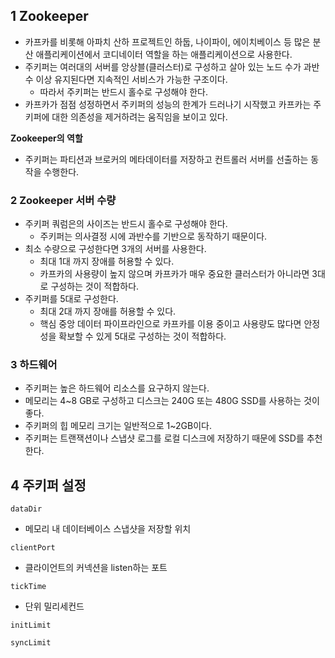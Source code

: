 ##  1 Zookeeper

- 카프카를 비롯해 아파치 산하 프로젝트인 하둡, 나이파이, 에이치베이스 등 많은 분산 애플리케이션에서 코디네이터 역할을 하는 애플리케이션으로 사용한다.
- 주키퍼는 여러대의 서버를 앙상블(클러스터)로 구성하고 살아 있는 노드 수가 과반수 이상 유지된다면 지속적인 서비스가 가능한 구조이다.
	- 따라서 주키퍼는 반드시 홀수로 구성해야 한다.
- 카프카가 점점 성정하면서 주키퍼의 성능의 한계가 드러나기 시작했고 카프카는 주키퍼에 대한 의존성을 제거하려는 움직임을 보이고 있다.

**Zookeeper의 역할**

- 주키퍼는 파티션과 브로커의 메타데이터를 저장하고 컨트롤러 서버를 선출하는 동작을 수행한다.



###  2 Zookeeper 서버 수량

- 주키퍼 쿼럼은의 사이즈는 반드시 홀수로 구성해야 한다.
	- 주키퍼는 의사결정 시에 과반수를 기반으로 동작하기 때문이다.
- 최소 수량으로 구성한다면 3개의 서버를 사용한다.
	- 최대 1대 까지 장애를 허용할 수 있다.
	- 카프카의 사용량이 높지 않으며 카프카가 매우 중요한 클러스터가 아니라면 3대로 구성하는 것이 적합하다.
- 주키퍼를 5대로 구성한다.
	- 최대 2대 까지 장애를 허용할 수 있다.
	- 핵심 중앙 데이터 파이프라인으로 카프카를 이용 중이고 사용량도 많다면 안정성을 확보할 수 있게 5대로 구성하는 것이 적합하다.



###  3 하드웨어

- 주키퍼는 높은 하드웨어 리소스를 요구하지 않는다.
- 메모리는 4~8 GB로 구성하고 디스크는 240G 또는 480G SSD를 사용하는 것이 좋다.
- 주키퍼의 힙 메모리 크기는 일반적으로 1~2GB이다.
- 주키퍼는 트랜잭션이나 스냅샷 로그를 로컬 디스크에 저장하기 때문에 SSD를 추천한다.



##  4 주키퍼 설정

`dataDir`
- 메모리 내 데이터베이스 스냅샷을 저장할 위치

`clientPort`
- 클라이언트의 커넥션을 listen하는 포트

`tickTime`
- 단위 밀리세컨드

`initLimit`


`syncLimit`